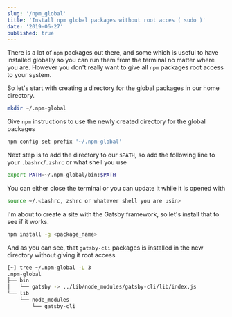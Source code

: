```yaml
---
slug: '/npm_global'
title: 'Install npm global packages without root acces ( sudo )'
date: '2019-06-27'
published: true 
---
```


There is a lot of `npm` packages out there, and some which is useful to have installed globally so you can run them from the terminal no matter where you are. However you don't really want to give all `npm` packages root access to your system.  
  

So let's start with creating a directory for the global packages in our home directory.

```sh
mkdir ~/.npm-global
```

Give `npm` instructions to use the newly created directory for the global packages

```sh
npm config set prefix '~/.npm-global'
```

Next step is to add the directory to our `$PATH`, so add the following line to your `.bashrc`/`.zshrc` or what shell you use
```sh
export PATH=~/.npm-global/bin:$PATH
```

You can either close the terminal or you can update it while it is opened with

```sh
source ~/.<bashrc, zshrc or whatever shell you are usin>
```

I'm about to create a site with the Gatsby framework, so let's install that to see if it works.

```sh
npm install -g <package_name> 
```

And as you can see, that `gatsby-cli` packages is installed in the new directory without giving it root access

```sh
[~] tree ~/.npm-global -L 3
.npm-global
├── bin
│   └── gatsby -> ../lib/node_modules/gatsby-cli/lib/index.js
└── lib
    └── node_modules
        └── gatsby-cli
```

